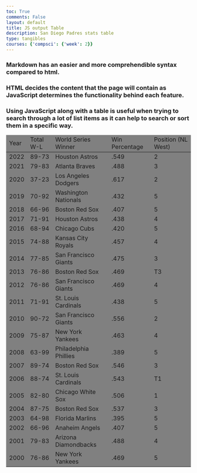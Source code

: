 ```yaml
---
toc: True
comments: False
layout: default
title: JS output Table
description: San Diego Padres stats table
type: tangibles
courses: {'compsci': {'week': 2}}
---
```


<html>
<head>
    <!-- load jQuery and DataTables output style and scripts -->
    <link rel="stylesheet" type="text/css" href="https://cdn.datatables.net/1.13.4/css/jquery.dataTables.min.css">
    <script type="text/javascript" language="javascript" src="https://code.jquery.com/jquery-3.6.0.min.js"></script>
    <script>var define = null;</script>
    <script type="text/javascript" language="javascript" src="https://cdn.datatables.net/1.13.4/js/jquery.dataTables.min.js"></script>  
    <style>
        td{
            background-color:gray;
        }
    </style>  
</head>
<body>
    <h3>Markdown has an easier and more comprehendible syntax compared to html.</h3>
    <h3>HTML decides the content that the page will contain as JavaScript determines the functionality behind each feature.</h3>
    <h3>Using JavaScript along with a table is useful when trying to search through a lot of list items as it can help to search or sort them in a specific way.</h3>
    <table id="demo" class="table cell-border">
        <thead>
            <tr>
                <td>Year</td>
                <td>Total W-L</td>
                <td>World Series Winner</td>
                <td>Win Percentage</td>
                <td>Position (NL West)</td>
            </tr>
        </thead>
        <tbody>
            <tr>
                <td>2022</td>
                <td>89-73</td>
                <td>Houston Astros</td>
                <td>.549</td>
                <td>2</td>
            </tr>
            <tr>
                <td>2021</td>
                <td>79-83</td>
                <td>Atlanta Braves</td>
                <td>.488</td>
                <td>3</td>
            </tr>
            <tr>
                <td>2020</td>
                <td>37-23</td>
                <td>Los Angeles Dodgers</td>
                <td>.617</td>
                <td>2</td>
            </tr>
            <tr>
                <td>2019</td>
                <td>70-92</td>
                <td>Washington Nationals</td>
                <td>.432</td>
                <td>5</td>
            </tr>
            <tr>
                <td>2018</td>
                <td>66-96</td>
                <td>Boston Red Sox</td>
                <td>.407</td>
                <td>5</td>
            </tr>
            <tr>
                <td>2017</td>
                <td>71-91</td>
                <td>Houston Astros</td>
                <td>.438</td>
                <td>4</td>
            </tr>
            <tr>
                <td>2016</td>
                <td>68-94</td>
                <td>Chicago Cubs</td>
                <td>.420</td>
                <td>5</td>
            </tr>
            <tr>
                <td>2015</td>
                <td>74-88</td>
                <td>Kansas City Royals</td>
                <td>.457</td>
                <td>4</td>
            </tr>
            <tr>
                <td>2014</td>
                <td>77-85</td>
                <td>San Francisco Giants</td>
                <td>.475</td>
                <td>3</td>
            </tr>
            <tr>
                <td>2013</td>
                <td>76-86</td>
                <td>Boston Red Sox</td>
                <td>.469</td>
                <td>T3</td>
            </tr>
            <tr>
                <td>2012</td>
                <td>76-86</td>
                <td>San Francisco Giants</td>
                <td>.469</td>
                <td>4</td>
            </tr>
            <tr>
                <td>2011</td>
                <td>71-91</td>
                <td>St. Louis Cardinals</td>
                <td>.438</td>
                <td>5</td>
            </tr>
            <tr>
                <td>2010</td>
                <td>90-72</td>
                <td>San Francisco Giants</td>
                <td>.556</td>
                <td>2</td>
            </tr>
            <tr>
                <td>2009</td>
                <td>75-87</td>
                <td>New York Yankees</td>
                <td>.463</td>
                <td>4</td>
            </tr>
            <tr>
                <td>2008</td>
                <td>63-99</td>
                <td>Philadelphia Phillies</td>
                <td>.389</td>
                <td>5</td>
            </tr>
            <tr>
                <td>2007</td>
                <td>89-74</td>
                <td>Boston Red Sox</td>
                <td>.546</td>
                <td>3</td>
            </tr>
            <tr>
                <td>2006</td>
                <td>88-74</td>
                <td>St. Louis Cardinals</td>
                <td>.543</td>
                <td>T1</td>
            </tr>
            <tr>
                <td>2005</td>
                <td>82-80</td>
                <td>Chicago White Sox</td>
                <td>.506</td>
                <td>1</td>
            </tr>
            <tr>
                <td>2004</td>
                <td>87-75</td>
                <td>Boston Red Sox</td>
                <td>.537</td>
                <td>3</td>
            </tr>
            <tr>
                <td>2003</td>
                <td>64-98</td>
                <td>Florida Marlins</td>
                <td>.395</td>
                <td>5</td>
            </tr>
            <tr>
                <td>2002</td>
                <td>66-96</td>
                <td>Anaheim Angels</td>
                <td>.407</td>
                <td>5</td>
            </tr>
            <tr>
                <td>2001</td>
                <td>79-83</td>
                <td>Arizona Diamondbacks</td>
                <td>.488</td>
                <td>4</td>
            </tr>
            <tr>
                <td>2000</td>
                <td>76-86</td>
                <td>New York Yankees</td>
                <td>.469</td>
                <td>5</td>
            </tr>
        </tbody>
    </table>
</body>
<script>
    $("#demo").DataTable();
</script>
</html>
